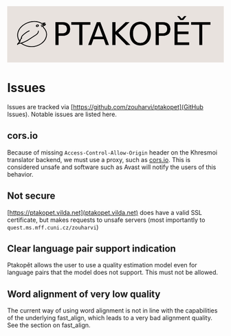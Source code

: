 ![Ptakopět logo](logo.png)

# Issues

Issues are tracked via [https://github.com/zouharvi/ptakopet](GitHub Issues). Notable issues are listed here.

## cors.io

Because of missing `Access-Control-Allow-Origin` header on the Khresmoi translator backend, we must use a proxy, such as [cors.io](cors.io). This is considered unsafe and software such as Avast will notify the users of this behavior.

## Not secure

[https://ptakopet.vilda.net](ptakopet.vilda.net) does have a valid SSL certificate, but makes requests to unsafe servers (most importantly to `quest.ms.mff.cuni.cz/zouharvi`)

## Clear language pair support indication

Ptakopět allows the user to use a quality estimation model even for language pairs that the model does not support. This must not be allowed.

## Word alignment of very low quality

The current way of using word alignment is not in line with the capabilities of the underlying fast_align, which leads to a very bad alignment quality. See the section on fast_align.
